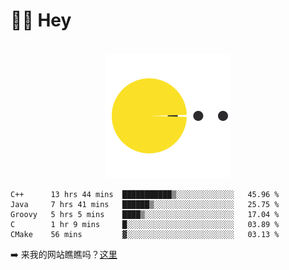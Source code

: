 
# 👋🏻 Hey
<div align="center">
	<br>
	<img src="https://raw.githubusercontent.com/Aniket965/Aniket965/master/pacman.svg?sanitize=true" width="200" height="200">
	<br>
</div>

<!--START_SECTION:waka-->
```text
C++      13 hrs 44 mins  ███████████▒░░░░░░░░░░░░░   45.96 % 
Java     7 hrs 41 mins   ██████▒░░░░░░░░░░░░░░░░░░   25.75 % 
Groovy   5 hrs 5 mins    ████▒░░░░░░░░░░░░░░░░░░░░   17.04 % 
C        1 hr 9 mins     █░░░░░░░░░░░░░░░░░░░░░░░░   03.89 % 
CMake    56 mins         ▓░░░░░░░░░░░░░░░░░░░░░░░░   03.13 % 
```
<!--END_SECTION:waka-->

 ➡️  来我的网站瞧瞧吗？[这里](https://www.shaolongfei.com)
